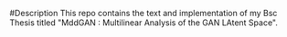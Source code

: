 #Description
This repo contains the text and implementation of my Bsc Thesis titled
"MddGAN : Multilinear Analysis of the GAN LAtent Space".
